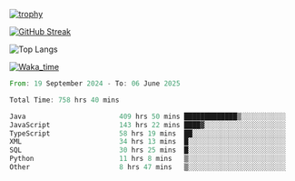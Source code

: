 <!--
**ren-joey/ren-joey** is a ✨ _special_ ✨ repository because its `README.md` (this file) appears on your GitHub profile.

Here are some ideas to get you started:

- 🔭 I’m currently working on ...
- 🌱 I’m currently learning ...
- 👯 I’m looking to collaborate on ...
- 🤔 I’m looking for help with ...
- 💬 Ask me about ...
- 📫 How to reach me: ...
- 😄 Pronouns: ...
- ⚡ Fun fact: ...
-->

[![trophy](https://github-profile-trophy.vercel.app/?username=ren-joey&theme=darkhub&column=5)](https://github.com/ren-joey)

[![GitHub Streak](https://streak-stats.demolab.com/?user=ren-joey&theme=dark)](https://github.com/ren-joey)

![Top Langs](https://github-readme-stats.vercel.app/api/top-langs?username=ren-joey&show_icons=true&layout=compact&locale=en&hide=html,CSS,scss,Pug,Twig&theme=dark)

[![Waka_time](https://github-readme-stats.vercel.app/api/wakatime?username=joeyren&theme=dark)](https://github.com/ren-joey)

<!--START_SECTION:waka-->

```rust
From: 19 September 2024 - To: 06 June 2025

Total Time: 758 hrs 40 mins

Java                       409 hrs 50 mins █████████████▒░░░░░░░░░░░   53.40 %
JavaScript                 143 hrs 22 mins ████▓░░░░░░░░░░░░░░░░░░░░   18.68 %
TypeScript                 58 hrs 19 mins  ██░░░░░░░░░░░░░░░░░░░░░░░   07.60 %
XML                        34 hrs 13 mins  █░░░░░░░░░░░░░░░░░░░░░░░░   04.46 %
SQL                        30 hrs 25 mins  █░░░░░░░░░░░░░░░░░░░░░░░░   03.97 %
Python                     11 hrs 8 mins   ▒░░░░░░░░░░░░░░░░░░░░░░░░   01.45 %
Other                      8 hrs 47 mins   ▒░░░░░░░░░░░░░░░░░░░░░░░░   01.15 %
```

<!--END_SECTION:waka-->
